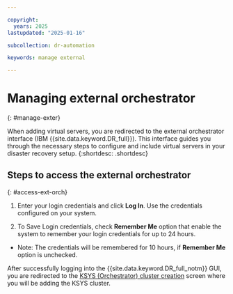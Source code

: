 ```yaml
---

copyright:
  years: 2025
lastupdated: "2025-01-16"

subcollection: dr-automation

keywords: manage external

---
```


# Managing external orchestrator
{: #manage-exter}

When adding virtual servers, you are redirected to the external orchestrator interface (IBM {{site.data.keyword.DR_full}}). This interface guides you through the necessary steps to configure and include virtual servers in your disaster recovery setup.
{:shortdesc: .shortdesc}

## Steps to access the external orchestrator
{: #access-ext-orch}

1. Enter your login credentials and click **Log In**. Use the credentials configured on your system.

2. To Save Login credentials, check **Remember Me** option that enable the system to remember your login credentials for up to 24 hours.

- Note: The credentials will be remembered for 10 hours, if **Remember Me** option is unchecked.

After successfully logging into the {{site.data.keyword.DR_full_notm}} GUI, you are redirected to the [KSYS (Orchestrator) cluster creation]() screen where you will be adding the KSYS cluster.
